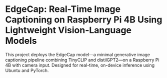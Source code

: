 # EdgeCap: Real-Time Image Captioning on Raspberry Pi 4B Using Lightweight Vision-Language Models
This project deploys the EdgeCap model—a minimal generative image captioning pipeline combining TinyCLIP and distilGPT2—on a Raspberry Pi 4B with camera input. Designed for real-time, on-device inference using Ubuntu and PyTorch.
